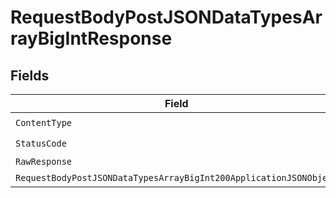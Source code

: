 # RequestBodyPostJSONDataTypesArrayBigIntResponse


## Fields

| Field                                                                                                                                              | Type                                                                                                                                               | Required                                                                                                                                           | Description                                                                                                                                        |
| -------------------------------------------------------------------------------------------------------------------------------------------------- | -------------------------------------------------------------------------------------------------------------------------------------------------- | -------------------------------------------------------------------------------------------------------------------------------------------------- | -------------------------------------------------------------------------------------------------------------------------------------------------- |
| `ContentType`                                                                                                                                      | *string*                                                                                                                                           | :heavy_check_mark:                                                                                                                                 | N/A                                                                                                                                                |
| `StatusCode`                                                                                                                                       | *int*                                                                                                                                              | :heavy_check_mark:                                                                                                                                 | N/A                                                                                                                                                |
| `RawResponse`                                                                                                                                      | [*http.Response](https://pkg.go.dev/net/http#Response)                                                                                             | :heavy_minus_sign:                                                                                                                                 | N/A                                                                                                                                                |
| `RequestBodyPostJSONDataTypesArrayBigInt200ApplicationJSONObject`                                                                                  | [*RequestBodyPostJSONDataTypesArrayBigInt200ApplicationJSON](../../models/operations/requestbodypostjsondatatypesarraybigint200applicationjson.md) | :heavy_minus_sign:                                                                                                                                 | OK                                                                                                                                                 |